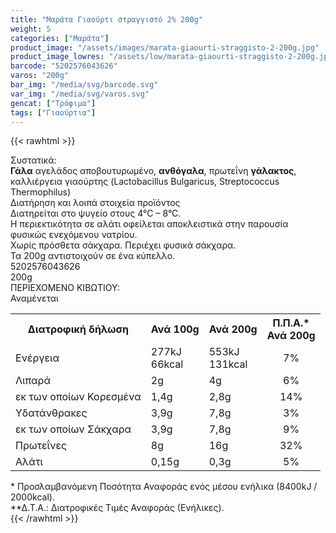 ```yaml
---
title: "Μαράτα Γιαούρτι στραγγιστό 2% 200g"
weight: 5
categories: ["Μαράτα"]
product_image: "/assets/images/marata-giaourti-straggisto-2-200g.jpg"
product_image_lowres: "/assets/low/marata-giaourti-straggisto-2-200g.jpg"
barcode: "5202576043626"
varos: "200g"
bar_img: "/media/svg/barcode.svg"
var_img: "/media/svg/varos.svg"
gencat: ["Τρόφιμα"]
tags: ["Γιαούρτια"]
---
```

{{< rawhtml >}}

<div class="product"><div id="sistatika">Συστατικά:</div><div class="alltext"><b>Γάλα</b>&nbsp;αγελάδος αποβουτυρωμένο, <b>ανθόγαλα</b>, πρωτεΐνη <b>γάλακτος</b>, καλλιέργεια γιαούρτης (Lactobacillus Bulgaricus, Streptococcus Thermophilus)</div><div id="loipa">Διατήρηση και λοιπά στοιχεία προϊόντος</div><div class="alltext">Διατηρείται στο ψυγείο στους 4°C – 8°C.<br>Η περιεκτικότητα σε αλάτι οφείλεται αποκλειστικά στην παρουσία φυσικώς ενεχόμενου νατρίου.<br>Χωρίς πρόσθετα σάκχαρα. Περιέχει φυσικά σάκχαρα.<br>Τα 200g αντιστοιχούν σε ένα κύπελλο.</div><div id="barcode"><div id="barimage1"></div><span id="bartext">5202576043626</span></div><div id="varos"><div id="varosimage1"></div><span id="varostext">200g</span></div><div id="kivotio">ΠΕΡΙΕΧΟΜΕΝΟ ΚΙΒΩΤΙΟΥ:<br>Αναμένεται</div><div class="tabout"><table id="diatable"><tbody><tr><th>Διατροφική δήλωση</th><th>Ανά 100g</th><th>Ανά 200g</th><th>Π.Π.Α.*<br>Ανά 200g</th></tr><tr><td class="texr2">Ενέργεια</td><td class="texr">277kJ<br>66kcal</td><td class="texr">553kJ<br>131kcal</td><td class="texr" style="text-align:center">7%</td></tr><tr><td class="texr2">Λιπαρά</td><td class="texr">2g</td><td class="texr">4g</td><td class="texr" style="text-align:center">6%</td></tr><tr><td class="gray">εκ των οποίων Κορεσμένα</td><td class="gray2">1,4g</td><td class="gray2">2,8g</td><td class="gray2" style="text-align:center">14%</td></tr><tr><td class="texr2">Yδατάνθρακες</td><td class="texr">3,9g</td><td class="texr">7,8g</td><td class="texr" style="text-align:center">3%</td></tr><tr><td class="gray">εκ των οποίων Σάκχαρα</td><td class="gray2">3,9g</td><td class="gray2">7,8g</td><td class="gray2" style="text-align:center">9%</td></tr><tr><td class="texr2">Πρωτεΐνες</td><td class="texr">8g</td><td class="texr">16g</td><td class="texr" style="text-align:center">32%</td></tr><tr><td class="texr2">Αλάτι</td><td class="texr">0,15g</td><td class="texr">0,3g</td><td class="texr" style="text-align:center">5%</td></tr></tbody></table></div><div class="alltext">* Προσλαμβανόμενη Ποσότητα Αναφοράς ενός μέσου ενήλικα (8400kJ / 2000kcal).<br>**Δ.Τ.Α.: Διατροφικές Τιμές Αναφοράς (Ενήλικες).</div><div class="pimg"></div></div>
{{< /rawhtml >}}


